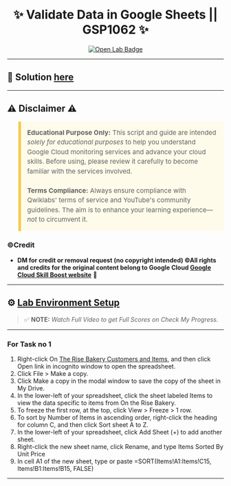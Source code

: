<h1 align="center">
✨ Validate Data in Google Sheets || GSP1062 ✨
</h1>

<div align="center">
  <a href="https://www.cloudskillsboost.google/focuses/47356?parent=catalog"_blank" rel="noopener noreferrer">
    <img src="https://img.shields.io/badge/Open_Lab-Cloud_Skills_Boost-4285F4?style=for-the-badge&logo=google&logoColor=white&labelColor=34A853" alt="Open Lab Badge">
  </a>
</div>

---

## 🔑 Solution [here]()

---

## ⚠️ Disclaimer ⚠️

<blockquote style="background-color: #fffbea; border-left: 6px solid #f7c948; padding: 1em; font-size: 15px; line-height: 1.5;">
  <strong>Educational Purpose Only:</strong> This script and guide are intended <em>solely for educational purposes</em> to help you understand Google Cloud monitoring services and advance your cloud skills. Before using, please review it carefully to become familiar with the services involved.
  <br><br>
  <strong>Terms Compliance:</strong> Always ensure compliance with Qwiklabs' terms of service and YouTube's community guidelines. The aim is to enhance your learning experience—<em>not</em> to circumvent it.
</blockquote>

### ©Credit
- **DM for credit or removal request (no copyright intended) ©All rights and credits for the original content belong to Google Cloud [Google Cloud Skill Boost website](https://www.cloudskillsboost.google/)** 🙏

---

## ⚙️ <ins>Lab Environment Setup</ins>

> ✅ **NOTE:** *Watch Full Video to get Full Scores on Check My Progress.*

---
### For Task no 1
1. Right-click On [The Rise Bakery Customers and Items](https://docs.google.com/spreadsheets/d/1Sj8mfklFylWM5XX_c50896UJu36gvJ6tG36Cwlg2_M8/edit?usp=sharing), and then click Open link in incognito window to open the spreadsheet.
2. Click File > Make a copy.
3. Click Make a copy in the modal window to save the copy of the sheet in My Drive.
4. In the lower-left of your spreadsheet, click the sheet labeled Items to view the data specific to items from On the Rise Bakery.
5. To freeze the first row, at the top, click View > Freeze > 1 row.
6. To sort by Number of Items in ascending order, right-click the heading for column C, and then click Sort sheet A to Z.
7. In the lower-left of your spreadsheet, click Add Sheet (+) to add another sheet.
8. Right-click the new sheet name, click Rename, and type Items Sorted By Unit Price
9. In cell A1 of the new sheet, type or paste =SORT(Items!A1:Items!C15, Items!B1:Items!B15, FALSE)
---
